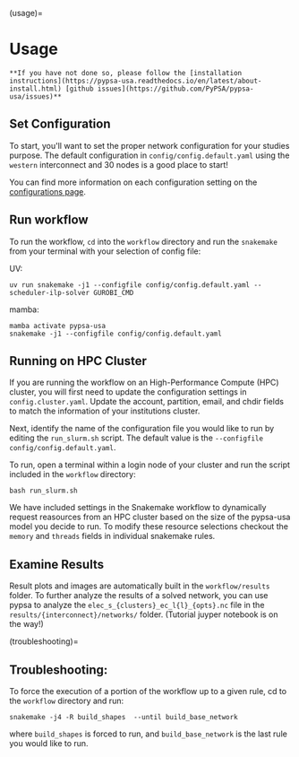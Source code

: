 (usage)=
# Usage

```{note}
**If you have not done so, please follow the [installation instructions](https://pypsa-usa.readthedocs.io/en/latest/about-install.html) [github issues](https://github.com/PyPSA/pypsa-usa/issues)**
```

## Set Configuration

To start, you'll want to set the proper network configuration for your studies purpose. The default configuration in `config/config.default.yaml` using the `western` interconnect and 30 nodes is a good place to start!

You can find more information on each configuration setting on the [configurations page](https://pypsa-usa.readthedocs.io/en/latest/config-configuration.html).


## Run workflow

To run the workflow, `cd` into the `workflow` directory and run the `snakemake` from your terminal with your selection of config file:

UV:
```console
uv run snakemake -j1 --configfile config/config.default.yaml --scheduler-ilp-solver GUROBI_CMD
```

mamba:
```console
mamba activate pypsa-usa
snakemake -j1 --configfile config/config.default.yaml
```

## Running on HPC Cluster

If you are running the workflow on an High-Performance Compute (HPC) cluster, you will first need to update the configuration settings in `config.cluster.yaml`. Update the account, partition, email, and chdir fields to match the information of your institutions cluster.

Next, identify the name of the configuration file you would like to run by editing the `run_slurm.sh` script. The default value is the `--configfile config/config.default.yaml`.

To run, open a terminal within a login node of your cluster and run the script included in the `workflow` directory:

```console
bash run_slurm.sh
```

We have included settings in the Snakemake workflow to dynamically request reasources from an HPC cluster based on the size of the pypsa-usa model you decide to run. To modify these resource selections checkout the `memory` and `threads` fields in individual snakemake rules.

## Examine Results

Result plots and images are automatically built in the `workflow/results` folder. To further analyze the results of a solved network, you can use pypsa to analyze the `elec_s_{clusters}_ec_l{l}_{opts}.nc` file in the `results/{interconnect}/networks/` folder. (Tutorial juyper notebook is on the way!)

(troubleshooting)=
## Troubleshooting:

To force the execution of a portion of the workflow up to a given rule, cd to the `workflow` directory and run:

```console
snakemake -j4 -R build_shapes  --until build_base_network
```
where `build_shapes` is forced to run, and `build_base_network` is the last rule you would like to run.
